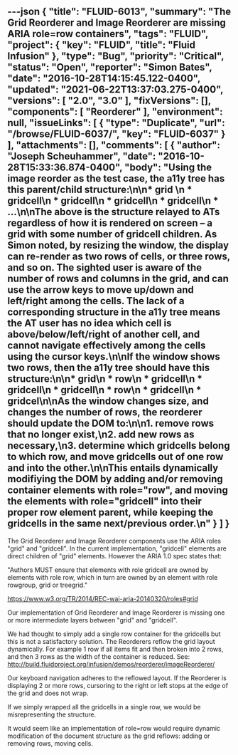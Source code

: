 ---json
{
  "title": "FLUID-6013",
  "summary": "The Grid Reorderer and Image Reorderer are missing ARIA role=row containers",
  "tags": "FLUID",
  "project": {
    "key": "FLUID",
    "title": "Fluid Infusion"
  },
  "type": "Bug",
  "priority": "Critical",
  "status": "Open",
  "reporter": "Simon Bates",
  "date": "2016-10-28T14:15:45.122-0400",
  "updated": "2021-06-22T13:37:03.275-0400",
  "versions": [
    "2.0",
    "3.0"
  ],
  "fixVersions": [],
  "components": [
    "Reorderer"
  ],
  "environment": null,
  "issueLinks": [
    {
      "type": "Duplicate",
      "url": "/browse/FLUID-6037/",
      "key": "FLUID-6037"
    }
  ],
  "attachments": [],
  "comments": [
    {
      "author": "Joseph Scheuhammer",
      "date": "2016-10-28T15:33:36.874-0400",
      "body": "Using the image reorder as the test case, the a11y tree has this parent/child structure:\n\n* grid&#x20;\n  * gridcell\n  * gridcell\n  * gridcell\n  * gridcell\n  * ...\n\nThe above is the structure relayed to ATs regardless of how it is rendered on screen – a grid with some number of gridcell children. As Simon noted, by resizing the window, the display can re-render as two rows of cells, or three rows, and so on.  The sighted user is aware of the number of rows and columns in the grid, and can use the arrow keys to move up/down and left/right among the cells.  The lack of a corresponding structure in the a11y tree means the AT user has no idea which cell is above/below/left/right of another cell, and cannot navigate effectively among the cells using the cursor keys.\n\nIf the window shows two rows, then the a11y tree should have this structure:\n\n* grid\n  * row\n    * gridcell\n    * gridcell\n    * gridcell\n  * row\n    * gridcell\n    * gridcel\n\nAs the window changes size, and changes the number of rows, the reorderer should update the DOM to:\n\n1. remove rows that no longer exist,\n2. add new rows as necessary,\n3. determine which gridcells belong to which row, and move gridcells out of one row and into the other.\n\nThis entails dynamically modifiying the DOM by adding and/or removing container elements with role=\"row\", and moving the elements with role=\"gridcell\" into their proper row element parent, while keeping the gridcells in the same next/previous order.\n"
    }
  ]
}
---
The Grid Reorderer and Image Reorderer components use the ARIA roles "grid" and "gridcell". In the current implementation, "gridcell" elements are direct children of "grid" elements. However the ARIA 1.0 spec states that:

"Authors MUST ensure that elements with role gridcell are owned by elements with role row, which in turn are owned by an element with role rowgroup, grid or treegrid."

<https://www.w3.org/TR/2014/REC-wai-aria-20140320/roles#grid>

Our implementation of Grid Reorderer and Image Reorderer is missing one or more intermediate layers between "grid" and "gridcell".

We had thought to simply add a single row container for the gridcells but this is not a satisfactory solution. The Reorderers reflow the grid layout dynamically. For example 1 row if all items fit and then broken into 2 rows, and then 3 rows as the width of the container is reduced. See: <http://build.fluidproject.org/infusion/demos/reorderer/imageReorderer/>

Our keyboard navigation adheres to the reflowed layout. If the Reorderer is displaying 2 or more rows, cursoring to the right or left stops at the edge of the grid and does not wrap.

If we simply wrapped all the gridcells in a single row, we would be misrepresenting the structure.

It would seem like an implementation of role=row would require dynamic modification of the document structure as the grid reflows: adding or removing rows, moving cells.

        